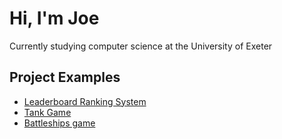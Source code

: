 <h1>Hi, I'm Joe</h1>
<p>Currently studying computer science at the University of Exeter</p>

<h2>Project Examples</h2>

- [Leaderboard Ranking System]()
- [Tank Game](https://github.com/JoeTarrant1/TankGame)
- [Battleships game]() 



<!--
**JoeTarrant1/JoeTarrant1** is a ✨ _special_ ✨ repository because its `README.md` (this file) appears on your GitHub profile.

Here are some ideas to get you started:

- 🔭 I’m currently working on ...
- 🌱 I’m currently learning ...
- 👯 I’m looking to collaborate on ...
- 🤔 I’m looking for help with ...
- 💬 Ask me about ...
- 📫 How to reach me: ...
- 😄 Pronouns: ...
- ⚡ Fun fact: ...
-->
